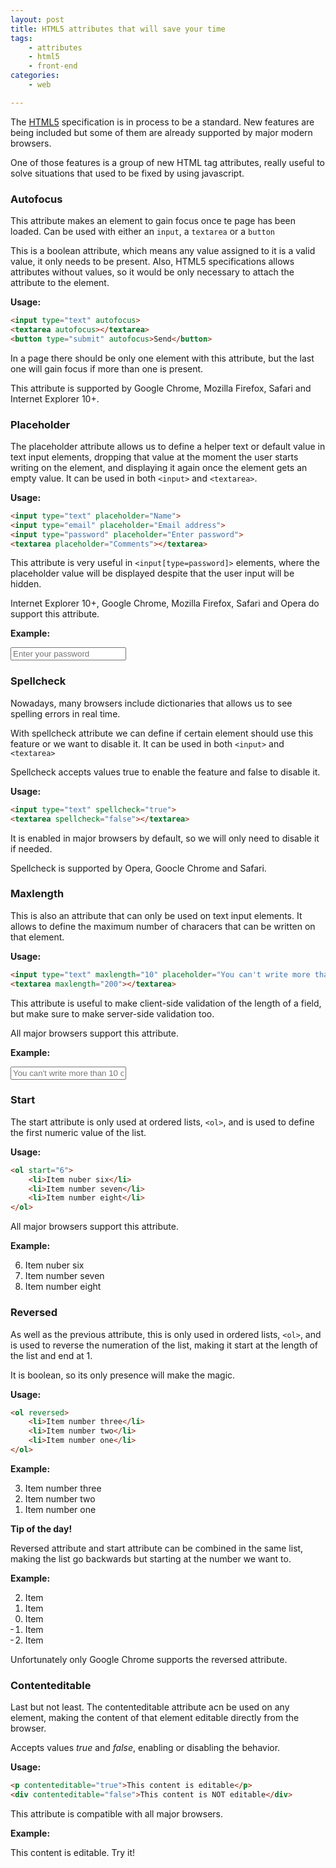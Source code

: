 ```yaml
---
layout: post
title: HTML5 attributes that will save your time
tags:
    - attributes
    - html5
    - front-end
categories:
    - web

---
```


The [HTML5](https://en.wikipedia.org/wiki/HTML5) specification is in process to be a standard. New features are being included but some of them are already supported by major modern browsers.

One of those features is a group of new HTML tag attributes, really useful to solve situations that used to be fixed by using javascript.

### Autofocus

This attribute makes an element to gain focus once te page has been loaded. Can be used with either an `input`, a `textarea` or a `button`

This is a boolean attribute, which means any value assigned to it is a valid value, it only needs to be present. Also, HTML5 specifications allows attributes without values, so it would be only necessary to attach the attribute to the element.

**Usage:**

~~~html
<input type="text" autofocus>
<textarea autofocus></textarea>
<button type="submit" autofocus>Send</button>
~~~

In a page there should be only one element with this attribute, but the last one will gain focus if more than one is present.

This attribute is supported by Google Chrome, Mozilla Firefox, Safari and Internet Explorer 10+.

### Placeholder

The placeholder attribute allows us to define a helper text or default value in text input elements, dropping that value at the moment the user starts writing on the element, and displaying it again once the element gets an empty value. It can be used in both `<input>` and `<textarea>`.

**Usage:**

~~~html
<input type="text" placeholder="Name">
<input type="email" placeholder="Email address">
<input type="password" placeholder="Enter password">
<textarea placeholder="Comments"></textarea>
~~~

This attribute is very useful in `<input[type=password]>` elements, where the placeholder value will be displayed despite that the user input will be hidden.

Internet Explorer 10+, Google Chrome, Mozilla Firefox, Safari and Opera do support this attribute.

**Example:**

<input type="password" placeholder="Enter your password" class="form-control">

### Spellcheck

Nowadays, many browsers include dictionaries that allows us to see spelling errors in real time.

With spellcheck attribute we can define if certain element should use this feature or we want to disable it. It can be used in both `<input>` and `<textarea>`

Spellcheck accepts values true to enable the feature and false to disable it.

**Usage:**

~~~html
<input type="text" spellcheck="true">
<textarea spellcheck="false"></textarea>
~~~

It is enabled in major browsers by default, so we will only need to disable it if needed.

Spellcheck is supported by Opera, Goocle Chrome and Safari.

### Maxlength

This is also an attribute that can only be used on text input elements. It allows to define the maximum number of characers that can be written on that element.

**Usage:**

~~~html
<input type="text" maxlength="10" placeholder="You can't write more than 10 characters in here">
<textarea maxlength="200"></textarea>
~~~

This attribute is useful to make client-side validation of the length of a field, but make sure to make server-side validation too.

All major browsers support this attribute.

**Example:**

<input type="text" maxlength="10" placeholder="You can't write more than 10 characters in here" class="form-control">

### Start

The start attribute is only used at ordered lists, `<ol>`, and is used to define the first numeric value of the list.

**Usage:**

~~~html
<ol start="6">
    <li>Item nuber six</li>
    <li>Item number seven</li>
    <li>Item number eight</li>
</ol>
~~~

All major browsers support this attribute.

**Example:**

<ol start="6">
    <li>Item nuber six</li>
    <li>Item number seven</li>
    <li>Item number eight</li>
</ol>

### Reversed

As well as the previous attribute, this is only used in ordered lists, `<ol>`, and is used to reverse the numeration of the list, making it start at the length of the list and end at 1.

It is boolean, so its only presence will make the magic.

**Usage:**

~~~html
<ol reversed>
    <li>Item number three</li>
    <li>Item number two</li>
    <li>Item number one</li>
</ol>
~~~

**Example:**

<ol reversed>
    <li>Item number three</li>
    <li>Item number two</li>
    <li>Item number one</li>
</ol>

**Tip of the day!**

Reversed attribute and start attribute can be combined in the same list, making the list go backwards but starting at the number we want to.

**Example:**

<ol start="2" reversed="">
    <li>Item</li>
    <li>Item</li>
    <li>Item</li>
    <li>Item</li>
    <li>Item</li>
</ol>

Unfortunately only Google Chrome supports the reversed attribute.

### Contenteditable

Last but not least. The contenteditable attribute acn be used on any element, making the content of that element editable directly from the browser.

Accepts values _true_ and _false_, enabling or disabling the behavior.

**Usage:**

~~~html
<p contenteditable="true">This content is editable</p>
<div contenteditable="false">This content is NOT editable</div>
~~~

This attribute is compatible with all major browsers.

**Example:**

<div contenteditable>This content is editable. Try it!</div>
